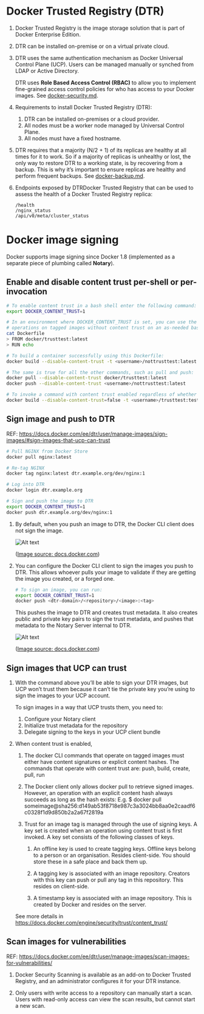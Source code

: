 # Docker Trusted Registry (DTR)

1. Docker Trusted Registry is the image storage solution that is part of Docker Enterprise Edition.

1. DTR can be installed on-premise or on a virtual private cloud.

1. DTR uses the same authentication mechanism as Docker Universal Control Plane (UCP). Users can be managed manually
   or synched from LDAP or Active Directory. 
   
   DTR uses **Role Based Access Control (RBAC)** to allow you to implement fine-grained access control policies for
   who has access to your Docker images. See [docker-security.md](docker-security.md).

1. Requirements to install Docker Trusted Registry (DTR):

    1. DTR can be installed on-premises or a cloud provider.
    1. All nodes must be a worker node managed by Universal Control Plane.
    1. All nodes must have a fixed hostname.

1. DTR requires that a majority (N/2 + 1) of its replicas are healthy at all times for it to work.
   So if a majority of replicas is unhealthy or lost, the only way to restore DTR to a working state, is by recovering
   from a backup. This is why it’s important to ensure replicas are healthy and perform frequent backups.
   See [docker-backup.md](docker-backup.md).

1. Endpoints exposed by DTRDocker Trusted Registry that can be used to assess the health of a Docker Trusted Registry
   replica:
    ```
    /health
    /nginx_status
    /api/v0/meta/cluster_status
    ```

# Docker image signing

Docker supports image signing since Docker 1.8 (implemented as a separate piece of plumbing called **Notary**).


## Enable and disable content trust per-shell or per-invocation

```bash
# To enable content trust in a bash shell enter the following command:
export DOCKER_CONTENT_TRUST=1

# In an environment where DOCKER_CONTENT_TRUST is set, you can use the --disable-content-trust flag to run individual
# operations on tagged images without content trust on an as-needed basis.
cat Dockerfile
> FROM docker/trusttest:latest
> RUN echo

# To build a container successfully using this Dockerfile:
docker build --disable-content-trust -t <username>/nottrusttest:latest .

# The same is true for all the other commands, such as pull and push:
docker pull --disable-content-trust docker/trusttest:latest
docker push --disable-content-trust <username>/nottrusttest:latest

# To invoke a command with content trust enabled regardless of whether or how the DOCKER_CONTENT_TRUST variable is set:
docker build --disable-content-trust=false -t <username>/trusttest:testing .
```

## Sign image and push to DTR

REF: https://docs.docker.com/ee/dtr/user/manage-images/sign-images/#sign-images-that-ucp-can-trust

```bash
# Pull NGINX from Docker Store
docker pull nginx:latest

# Re-tag NGINX
docker tag nginx:latest dtr.example.org/dev/nginx:1

# Log into DTR
docker login dtr.example.org

# Sign and push the image to DTR
export DOCKER_CONTENT_TRUST=1
docker push dtr.example.org/dev/nginx:1
```

1. By default, when you push an image to DTR, the Docker CLI client does not sign the image.

   ![Alt text](https://docs.docker.com/ee/dtr/images/sign-an-image-1.svg?sanitize=true)

   ([Image source: docs.docker.com](https://docs.docker.com))

1. You can configure the Docker CLI client to sign the images you push to DTR. This allows whoever pulls your image to
   validate if they are getting the image you created, or a forged one.

   ```bash
   # To sign an image, you can run:
   export DOCKER_CONTENT_TRUST=1
   docker push <dtr-domain>/<repository>/<image>:<tag>
   ```

   This pushes the image to DTR and creates trust metadata. It also creates public and private key pairs to sign the
   trust metadata, and pushes that metadata to the Notary Server internal to DTR.

   ![Alt text](https://docs.docker.com/ee/dtr/images/sign-an-image-2.svg?sanitize=true)

   ([Image source: docs.docker.com](https://docs.docker.com))


## Sign images that UCP can trust

1. With the command above you’ll be able to sign your DTR images, but UCP won’t trust them because it can’t tie the
   private key you’re using to sign the images to your UCP account.

    To sign images in a way that UCP trusts them, you need to:

    1. Configure your Notary client
    1. Initialize trust metadata for the repository
    1. Delegate signing to the keys in your UCP client bundle


1. When content trust is enabled,

    1. The docker CLI commands that operate on tagged images must either have content signatures or explicit content
       hashes. The commands that operate with content trust are: push, build, create, pull, run

    1. The Docker client only allows docker pull to retrieve signed images.  However, an operation with an explicit
       content hash always succeeds as long as the hash exists:
       E.g. $ docker pull someimage@sha256:d149ab53f8718e987c3a3024bb8aa0e2caadf6c0328f1d9d850b2a2a67f2819a

    1. Trust for an image tag is managed through the use of signing keys. A key set is created when an operation using
       content trust is first invoked. A key set consists of the following classes of keys.

        1. An offline key is used to create tagging keys. Offline keys belong to a person or an organisation. Resides
           client-side. You should store these in a safe place and back them up.

        1. A tagging key is associated with an image repository. Creators with this key can push or pull any tag in this
           repository. This resides on client-side.

        1. A timestamp key is associated with an image repository. This is created by Docker and resides on the server.

    See more details in https://docs.docker.com/engine/security/trust/content_trust/


## Scan images for vulnerabilities

REF: https://docs.docker.com/ee/dtr/user/manage-images/scan-images-for-vulnerabilities/

1. Docker Security Scanning is available as an add-on to Docker Trusted Registry, and an administrator configures it
   for your DTR instance.

1. Only users with write access to a repository can manually start a scan. Users with read-only access can view the
   scan results, but cannot start a new scan.


